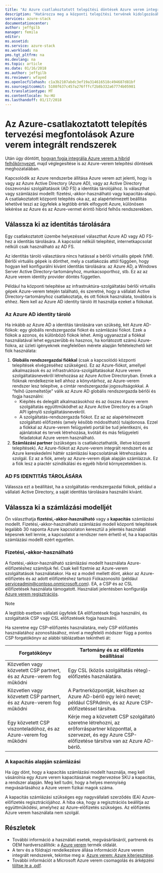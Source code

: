 ```yaml
---
title: "Az Azure csatlakoztatott telepítési döntések Azure verem integrált rendszerek |} Microsoft Docs"
description: "Határozza meg a központi telepítési tervének kidolgozásához többcsomópontos Azure verem Azure kapcsolódó központi telepítések."
services: azure-stack
documentationcenter: 
author: jeffgilb
manager: femila
editor: 
ms.assetid: 
ms.service: azure-stack
ms.workload: na
pms.tgt_pltfrm: na
ms.devlang: na
ms.topic: article
ms.date: 01/16/2018
ms.author: jeffgilb
ms.reviewer: wfayed
ms.openlocfilehash: c1a3b2107abdc3ef19a314616518c494687d81bf
ms.sourcegitcommit: 5108f637c457a276fffcf2b8b332a67774b05981
ms.translationtype: MT
ms.contentlocale: hu-HU
ms.lasthandoff: 01/17/2018
---
```

# <a name="azure-connected-deployment-planning-decisions-for-azure-stack-integrated-systems"></a>Az Azure-csatlakoztatott telepítés tervezési megfontolások Azure verem integrált rendszerek
Után úgy döntött, [hogyan fogja integrálja Azure verem a hibrid felhőkörnyezet](azure-stack-deployment-decisions.md), majd véglegesítése is az Azure-verem telepítési döntések meghozatalában.

Kapcsolódik az Azure rendszerbe állítása Azure verem azt jelenti, hogy is vagy az Azure Active Directory (Azure AD), vagy az Active Directory összevonási szolgáltatások (AD FS) a identitás tárolójához. Is választhat vagy számlázási modellt: fizetési,-akkor-használható vagy kapacitás-alapú. A csatlakoztatott központi telepítés oka az, az alapértelmezett beállítás lehetővé teszi az ügyfelek a legtöbb érték elfogyott Azure, különösen lekérése az Azure és az Azure-vermet érintő hibrid felhős rendszerekben. 

## <a name="choose-an-identity-store"></a>Válassza ki az identitás tárolására
Egy csatlakoztatott üzembe helyezéssel választhat Azure AD vagy AD FS-hez a identitás tárolására. A kapcsolat nélküli telepítést, internetkapcsolat nélküli csak használható az AD FS.

Az identitás tároló választásra nincs hatással a bérlői virtuális gépek (VM). Bérlői virtuális gépek is dönthet, mely a csatlakozás attól függően, hogy hogyan kell konfigurálni kívánt identitás tárolására: az Azure AD, a Windows Server Active Directory-tartományhoz, munkacsoporthoz, stb. Ez az az Azure verem identity provider döntés független. 

Például ha központi telepítése az infrastruktúra-szolgáltatási bérlői virtuális gépek Azure-verem tetején található, és szeretné, hogy a vállalati Active Directory-tartományhoz csatlakoztatja, és ott fiókok használata, továbbra is ehhez. Nem kell az Azure AD identity tároló itt használja ezeket a fiókokat.

### <a name="azure-ad-identity-store"></a>Az Azure AD identity tároló
Ha inkább az Azure AD a identitás tárolására van szükség, két Azure AD-fiókok: egy globális rendszergazdai fiókot és számlázási fiókot. Ezek a fiókok a azonos, és különböző fiókok lehet. Amíg ugyanazzal a fiókkal használatával lehet egyszerűbb és hasznos, ha korlátozott számú Azure-fiókra, az üzleti igényeknek megfelelően mérete alapján feltételezhető két fiók használata:

1. **Globális rendszergazdai fiókkal** (csak a kapcsolódó központi telepítések elvégzéséhez szükséges). Ez az Azure-fiókot, amellyel alkalmazások és az infrastruktúra-szolgáltatásokat Azure verem szolgáltatásnevekről létrehozása az Azure Active Directoryban. Ennek a fióknak rendelkeznie kell ahhoz a könyvtárhoz, az Azure-verem rendszer lesz telepítve, a címtár rendszergazdai jogosultságokkal. A "felhő üzemeltetője" válik az Azure AD globális rendszergazda bérlői és fogja használni: 
    - Kiépítés és delegált alkalmazásokhoz és az összes Azure verem szolgáltatás együttműködhet az Azure Active Directory és a Graph API igénylő szolgáltatásnevekről. 
    - A szolgáltatás-rendszergazda fiókot. Ez az az alapértelmezett szolgáltató előfizetés (amely később módosítható) tulajdonosa. Ezzel a fiókkal az Azure-verem felügyeleti portál be tud jelentkezni, és ajánlatokat és tervek létrehozása, kvótáit és más felügyeleti feladatokat Azure verem használható.
2. **Számlázási partner** (szükséges is csatlakoztathatók, illetve központi telepítések). Az Azure-fiókot az Azure-verem integrált rendszert és az Azure kereskedelmi háttér számlázási kapcsolatának létrehozására szolgál. Ez az a fiók, amely az Azure-verem díjak alapján számlázzuk. Ez a fiók lesz a piactér szindikálási és egyéb hibrid környezetekben is. 

### <a name="ad-fs-identity-store"></a>AD FS IDENTITÁS TÁROLÁSÁRA
Válassza ezt a beállítást, ha a szolgáltatás-rendszergazdai fiókok, például a vállalati Active Directory, a saját identitás tárolására használni kívánt.  

## <a name="choose-a-billing-model"></a>Válassza ki a számlázási modelljét
Ön választhatja **fizetési,-akkor-használható** vagy a **kapacitás** számlázási modellt. Fizetési,-akkor-használható számlázási modell központi telepítések legalább 30 naponta Azure kapcsolaton keresztül a jelentés használati képesnek kell lennie, a kapcsolatot a rendszer nem érhető el, ha a kapacitás számlázási modellt ezért egyetlen. 

### <a name="pay-as-you-use"></a>Fizetési,-akkor-használható
A fizetési,-akkor-használható számlázási modellt használata Azure-előfizetéshez számítjuk fel. Csak kell fizetnie az Azure-verem szolgáltatások használatakor. Ha ez a modell mellett dönt, akkor az Azure-előfizetés és az adott előfizetéshez tartozó Fiókazonosító (például serviceadmin@contoso.onmicrosoft.com). EA, a CSP és az CSL előfizetések használata támogatott. Használati jelentésben konfigurálja [Azure verem regisztrációs](azure-stack-registration.md).

> [!NOTE]
> A legtöbb esetben vállalati ügyfelek EA előfizetések fogja használni, és szolgáltatók CSP vagy CSL előfizetések fogja használni.

Ha szeretne egy CSP-előfizetés használatára, mely CSP előfizetés használatához azonosításához, mivel a megfelelő módszer függ a pontos CSP forgatókönyv az alábbi táblázatban tekintheti át:

|Forgatókönyv|Tartomány és az előfizetés beállításai|
|-----|-----|
|Közvetlen vagy közvetett CSP partnert, és az Azure-verem fog működni|Egy CSL (közös szolgáltatás réteg)-előfizetés használatára.|
|Közvetlen vagy közvetett CSP partnert, és az Azure-verem fog működni|A Partnerközpontját, készítsen az Azure AD-bérlő egy leíró nevet; például <your organization>CSPAdmin, és az Azure CSP-előfizetéssel társítva.|
|Egy közvetett CSP viszonteladóhoz, és az Azure-verem fog működni|Kérje meg a közvetett CSP szolgáltató szeretne létrehozni, az erőforráspartner központtal, a szervezet, és egy Azure CSP-előfizetése társítva van az Azure AD-bérlő.|

### <a name="capacity-based-billing"></a>A kapacitás alapján számlázási
Ha úgy dönt, hogy a kapacitás számlázási modellt használja, meg kell vásárolnia egy Azure verem kapacitásának megtervezése SKU a kapacitás, a rendszer alapján. Meg kell tudni, hogy a helyes mennyiség megvásárlásához a Azure verem fizikai magok száma. 

A kapacitás számlázási szükséges egy nagyvállalati szerződés (EA) Azure-előfizetés regisztrációjához. A hiba oka, hogy a regisztrációs beállítja az együttműködési, amelyhez az Azure-előfizetés szükséges. Az előfizetés Azure verem használata nem szolgál.

## <a name="learn-more"></a>Részletek
- További információ a használati esetek, megvásárlásáról, partnerek és OEM hardverszállítók: a [Azure verem](https://azure.microsoft.com/overview/azure-stack/) termék oldalát.
- A terv és a földrajzi rendelkezésre állása információt Azure verem integrált rendszerek, tekintse meg a: [Azure verem: Azure kiterjesztése](https://azure.microsoft.com/resources/azure-stack-an-extension-of-azure/). 
- További információt a Microsoft Azure verem csomagolás és árképzési [töltse le a .pdf](https://azure.microsoft.com/mediahandler/files/resourcefiles/5bc3f30c-cd57-4513-989e-056325eb95e1/Azure-Stack-packaging-and-pricing-datasheet.pdf). 
